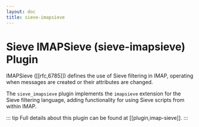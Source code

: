 ```yaml
---
layout: doc
title: sieve-imapsieve
---
```


# Sieve IMAPSieve (sieve-imapsieve) Plugin

IMAPSieve ([[rfc,6785]]) defines the use of Sieve
filtering in IMAP, operating when messages are created or their
attributes are changed.

The `sieve_imapsieve` plugin implements the `imapsieve` extension
for the Sieve filtering language, adding functionality for using Sieve
scripts from within IMAP.

::: tip
Full details about this plugin can be found at [[plugin,imap-sieve]].
:::
